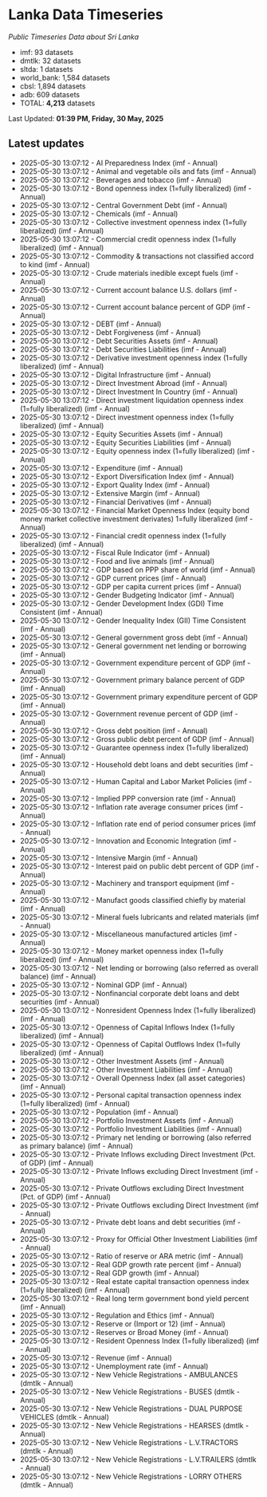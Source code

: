 # Lanka Data Timeseries
*Public Timeseries Data about Sri Lanka*

* imf: 93 datasets
* dmtlk: 32 datasets
* sltda: 1 datasets
* world_bank: 1,584 datasets
* cbsl: 1,894 datasets
* adb: 609 datasets
* TOTAL: **4,213** datasets

Last Updated: **01:39 PM, Friday, 30 May, 2025**

## Latest updates

* 2025-05-30 13:07:12 - AI Preparedness Index (imf - Annual)
* 2025-05-30 13:07:12 - Animal and vegetable oils and fats (imf - Annual)
* 2025-05-30 13:07:12 - Beverages and tobacco (imf - Annual)
* 2025-05-30 13:07:12 - Bond openness index (1=fully liberalized) (imf - Annual)
* 2025-05-30 13:07:12 - Central Government Debt (imf - Annual)
* 2025-05-30 13:07:12 - Chemicals (imf - Annual)
* 2025-05-30 13:07:12 - Collective investment openness index (1=fully liberalized) (imf - Annual)
* 2025-05-30 13:07:12 - Commercial credit openness index (1=fully liberalized) (imf - Annual)
* 2025-05-30 13:07:12 - Commodity & transactions not classified accord to kind (imf - Annual)
* 2025-05-30 13:07:12 - Crude materials inedible except fuels (imf - Annual)
* 2025-05-30 13:07:12 - Current account balance U.S. dollars (imf - Annual)
* 2025-05-30 13:07:12 - Current account balance percent of GDP (imf - Annual)
* 2025-05-30 13:07:12 - DEBT (imf - Annual)
* 2025-05-30 13:07:12 - Debt Forgiveness (imf - Annual)
* 2025-05-30 13:07:12 - Debt Securities Assets (imf - Annual)
* 2025-05-30 13:07:12 - Debt Securities Liabilities (imf - Annual)
* 2025-05-30 13:07:12 - Derivative investment openness index (1=fully liberalized) (imf - Annual)
* 2025-05-30 13:07:12 - Digital Infrastructure (imf - Annual)
* 2025-05-30 13:07:12 - Direct Investment Abroad (imf - Annual)
* 2025-05-30 13:07:12 - Direct Investment In Country (imf - Annual)
* 2025-05-30 13:07:12 - Direct investment liquidation openness index (1=fully liberalized) (imf - Annual)
* 2025-05-30 13:07:12 - Direct investment openness index (1=fully liberalized) (imf - Annual)
* 2025-05-30 13:07:12 - Equity Securities Assets (imf - Annual)
* 2025-05-30 13:07:12 - Equity Securities Liabilities (imf - Annual)
* 2025-05-30 13:07:12 - Equity openness index (1=fully liberalized) (imf - Annual)
* 2025-05-30 13:07:12 - Expenditure (imf - Annual)
* 2025-05-30 13:07:12 - Export Diversification Index (imf - Annual)
* 2025-05-30 13:07:12 - Export Quality Index (imf - Annual)
* 2025-05-30 13:07:12 - Extensive Margin (imf - Annual)
* 2025-05-30 13:07:12 - Financial Derivatives (imf - Annual)
* 2025-05-30 13:07:12 - Financial Market Openness Index (equity bond money market collective investment derivates) 1=fully liberalized (imf - Annual)
* 2025-05-30 13:07:12 - Financial credit openness index (1=fully liberalized) (imf - Annual)
* 2025-05-30 13:07:12 - Fiscal Rule Indicator (imf - Annual)
* 2025-05-30 13:07:12 - Food and live animals (imf - Annual)
* 2025-05-30 13:07:12 - GDP based on PPP share of world (imf - Annual)
* 2025-05-30 13:07:12 - GDP current prices (imf - Annual)
* 2025-05-30 13:07:12 - GDP per capita current prices (imf - Annual)
* 2025-05-30 13:07:12 - Gender Budgeting Indicator (imf - Annual)
* 2025-05-30 13:07:12 - Gender Development Index (GDI) Time Consistent (imf - Annual)
* 2025-05-30 13:07:12 - Gender Inequality Index (GII) Time Consistent (imf - Annual)
* 2025-05-30 13:07:12 - General government gross debt (imf - Annual)
* 2025-05-30 13:07:12 - General government net lending or borrowing (imf - Annual)
* 2025-05-30 13:07:12 - Government expenditure percent of GDP (imf - Annual)
* 2025-05-30 13:07:12 - Government primary balance percent of GDP (imf - Annual)
* 2025-05-30 13:07:12 - Government primary expenditure percent of GDP (imf - Annual)
* 2025-05-30 13:07:12 - Government revenue percent of GDP (imf - Annual)
* 2025-05-30 13:07:12 - Gross debt position (imf - Annual)
* 2025-05-30 13:07:12 - Gross public debt percent of GDP (imf - Annual)
* 2025-05-30 13:07:12 - Guarantee openness index (1=fully liberalized) (imf - Annual)
* 2025-05-30 13:07:12 - Household debt loans and debt securities (imf - Annual)
* 2025-05-30 13:07:12 - Human Capital and Labor Market Policies (imf - Annual)
* 2025-05-30 13:07:12 - Implied PPP conversion rate (imf - Annual)
* 2025-05-30 13:07:12 - Inflation rate average consumer prices (imf - Annual)
* 2025-05-30 13:07:12 - Inflation rate end of period consumer prices (imf - Annual)
* 2025-05-30 13:07:12 - Innovation and Economic Integration (imf - Annual)
* 2025-05-30 13:07:12 - Intensive Margin (imf - Annual)
* 2025-05-30 13:07:12 - Interest paid on public debt percent of GDP (imf - Annual)
* 2025-05-30 13:07:12 - Machinery and transport equipment (imf - Annual)
* 2025-05-30 13:07:12 - Manufact goods classified chiefly by material (imf - Annual)
* 2025-05-30 13:07:12 - Mineral fuels lubricants and related materials (imf - Annual)
* 2025-05-30 13:07:12 - Miscellaneous manufactured articles (imf - Annual)
* 2025-05-30 13:07:12 - Money market openness index (1=fully liberalized) (imf - Annual)
* 2025-05-30 13:07:12 - Net lending or borrowing (also referred as overall balance) (imf - Annual)
* 2025-05-30 13:07:12 - Nominal GDP (imf - Annual)
* 2025-05-30 13:07:12 - Nonfinancial corporate debt loans and debt securities (imf - Annual)
* 2025-05-30 13:07:12 - Nonresident Openness Index (1=fully liberalized) (imf - Annual)
* 2025-05-30 13:07:12 - Openness of Capital Inflows Index (1=fully liberalized) (imf - Annual)
* 2025-05-30 13:07:12 - Openness of Capital Outflows Index (1=fully liberalized) (imf - Annual)
* 2025-05-30 13:07:12 - Other Investment Assets (imf - Annual)
* 2025-05-30 13:07:12 - Other Investment Liabilities (imf - Annual)
* 2025-05-30 13:07:12 - Overall Openness Index (all asset categories) (imf - Annual)
* 2025-05-30 13:07:12 - Personal capital transaction openness index (1=fully liberalized) (imf - Annual)
* 2025-05-30 13:07:12 - Population (imf - Annual)
* 2025-05-30 13:07:12 - Portfolio Investment Assets (imf - Annual)
* 2025-05-30 13:07:12 - Portfolio Investment Liabilities (imf - Annual)
* 2025-05-30 13:07:12 - Primary net lending or borrowing (also referred as primary balance) (imf - Annual)
* 2025-05-30 13:07:12 - Private Inflows excluding Direct Investment (Pct. of GDP) (imf - Annual)
* 2025-05-30 13:07:12 - Private Inflows excluding Direct Investment (imf - Annual)
* 2025-05-30 13:07:12 - Private Outflows excluding Direct Investment (Pct. of GDP) (imf - Annual)
* 2025-05-30 13:07:12 - Private Outflows excluding Direct Investment (imf - Annual)
* 2025-05-30 13:07:12 - Private debt loans and debt securities (imf - Annual)
* 2025-05-30 13:07:12 - Proxy for Official Other Investment Liabilities (imf - Annual)
* 2025-05-30 13:07:12 - Ratio of reserve or ARA metric (imf - Annual)
* 2025-05-30 13:07:12 - Real GDP growth rate percent (imf - Annual)
* 2025-05-30 13:07:12 - Real GDP growth (imf - Annual)
* 2025-05-30 13:07:12 - Real estate capital transaction openness index (1=fully liberalized) (imf - Annual)
* 2025-05-30 13:07:12 - Real long term government bond yield percent (imf - Annual)
* 2025-05-30 13:07:12 - Regulation and Ethics (imf - Annual)
* 2025-05-30 13:07:12 - Reserve or (Import or 12) (imf - Annual)
* 2025-05-30 13:07:12 - Reserves or Broad Money (imf - Annual)
* 2025-05-30 13:07:12 - Resident Openness Index (1=fully liberalized) (imf - Annual)
* 2025-05-30 13:07:12 - Revenue (imf - Annual)
* 2025-05-30 13:07:12 - Unemployment rate (imf - Annual)
* 2025-05-30 13:07:12 - New Vehicle Registrations - AMBULANCES (dmtlk - Annual)
* 2025-05-30 13:07:12 - New Vehicle Registrations - BUSES (dmtlk - Annual)
* 2025-05-30 13:07:12 - New Vehicle Registrations - DUAL PURPOSE VEHICLES (dmtlk - Annual)
* 2025-05-30 13:07:12 - New Vehicle Registrations - HEARSES (dmtlk - Annual)
* 2025-05-30 13:07:12 - New Vehicle Registrations - L.V.TRACTORS (dmtlk - Annual)
* 2025-05-30 13:07:12 - New Vehicle Registrations - L.V.TRAILERS (dmtlk - Annual)
* 2025-05-30 13:07:12 - New Vehicle Registrations - LORRY OTHERS (dmtlk - Annual)